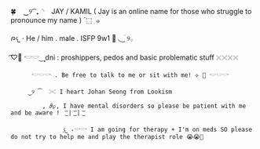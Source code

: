 🍀 ⠀‿୨ ͡ ₊◝⠀ JAY  / KAMIL ( Jay is an online name for those who struggle to pronounce my name ) `⬚  ִ    ๑

ᰍ𐔌 ·   ִHe / him . male . ISFP 9w1 🦭 ◟  ͜ ׄ  ִ୨𓂂
   
 ͡♡𝅼  𓎢𓎟 ͜    ۪۪۪  dni : proshippers, pedos and basic problematic stuff 𓏴𓏴𓏴𓏴
 
          𓎢𓎟𓎡 . Be free to talk to me or sit with me! ⟡ 🪷 𓎢𓎟𓎡

         ‎‿୨ ͡  𓏵 I heart Johan Seong from Lookism  

             , 𝜗℘, I have mental disorders so please be patient with me and be aware !  ͜͝ | ͜͝ | ͜͝  
 
                   ִֶ𐔌 ₊𓎡𓎡 I am going for therapy + I'm on meds SO please do not try to help me and play the therapist role 😭😭🙏
